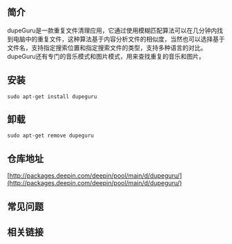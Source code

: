 ## 简介

dupeGuru是一款重复文件清理应用，它通过使用模糊匹配算法可以在几分钟内找到电脑中的重复文件，这种算法基于内容分析文件的相似度，当然也可以选择基于文件名，支持指定搜索位置和指定搜索文件的类型，支持多种语言的对比。dupeGuru还有专门的音乐模式和图片模式，用来查找重复的音乐和图片。

## 安装

`sudo apt-get install dupeguru`

## 卸载

`sudo apt-get remove dupeguru`

## 仓库地址

[http://packages.deepin.com/deepin/pool/main/d/dupeguru/](http://packages.deepin.com/deepin/pool/main/d/dupeguru/)


## 常见问题


## 相关链接
